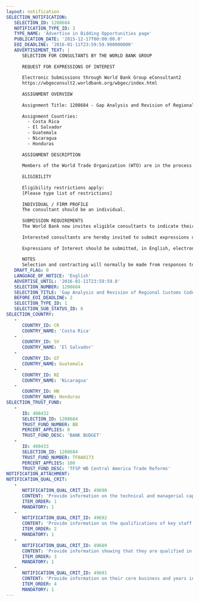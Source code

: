 ```yaml
---
layout: notification
SELECTION_NOTIFICATION: 
   SELECTION_ID: 1208684
   NOTIFICATION_TYPE_ID: 3
   TYPE_NAME: 'Advertise in Bidding Opportunities page'
   PUBLICATION_DATE: '2015-12-17T00:00:00.0'
   EOI_DEADLINE: '2016-01-11T23:59:59.900000000'
   ADVERTISEMENT_TEXT: |
      SELECTION FOR CONSULTANTS BY THE WORLD BANK GROUP
      
      REQUEST FOR EXPRESSIONS OF INTEREST
      
      Electronic Submissions through World Bank Group eConsultant2
      https://wbgeconsult2.worldbank.org/wbgec/index.html
      
      ASSIGNMENT OVERVIEW
      
      Assignment Title: 1208684 - Gap Analysis and Revision of Regional Customs Code - Central America
      
      Assignment Countries:
        - Costa Rica
        - El Salvador
        - Guatemala
        - Nicaragua
        - Honduras
      
      ASSIGNMENT DESCRIPTION
      
      Members of the World Trade Organization (WTO) are in the process of determining what steps are necessary to implement the new WTO Trade Facilitation Agreement (TFA). For the Central American region, the primary legislation and supporting regulations that need revision are the Central American Customs Code (CAUCA) and its supporting regulations, the RECAUCA, which set out and underpin national customs laws and procedures that govern trade facilitation practices in El Salvador, Costa Rica, Honduras, Nicaragua, Guatemala and Panama. The CAUCA and RECAUCA have not been updated since 2008 and thus several modern practices in trade facilitation are lacking in the current version of the laws and regulations (CAUCA IV). Given Central Americas commitment to ratify the WTO TFA, updating the CAUCA and RECAUCA with a view to align them to the TFA, is a timely exercise and will help countries implement reforms at the national level to adopt modern trade facilitation practices.
      
      ELIGIBILITY
      
      Eligibility restrictions apply:
      [Please type list of restrictions]
      
      INDIVIDUAL / FIRM PROFILE
      The consultant should be an individual. 
      
      SUBMISSION REQUIREMENTS
      The World Bank now invites eligible consultants to indicate their interest in providing the services.  Interested consultants must provide information indicating that they are qualified to perform the services (brochures, description of similar assignments, experience in similar conditions, availability of appropriate skills among staff, etc.).  Please note that the total size of all attachments should be less than 5MB.  
      
      Interested consultants are hereby invited to submit expressions of interest.
      
      Expressions of Interest should be submitted, in English, electronically through World Bank Group eConsultant2 (https://wbgeconsult2.worldbank.org/wbgec/index.html)
      
      NOTES
      Selection and contracting will normally be made from responses to this notification.  The consultant will be selected from a shortlist, subject to availability of funding.
   DRAFT_FLAG: 0
   LANGUAGE_OF_NOTICE: 'English'
   ADVERTISE_UNTIL: '2016-01-11T23:59:59.0'
   SELECTION_NUMBER: 1208684
   SELECTION_TITLE: 'Gap Analysis and Revision of Regional Customs Code - Central America'
   BEFORE_EOI_DEADLINE: 2
   SELECTION_TYPE_ID: 1
   SELECTION_SUB_STATUS_ID: 8
SELECTION_COUNTRY: 
   - 
      COUNTRY_ID: CR
      COUNTRY_NAME: 'Costa Rica'
   - 
      COUNTRY_ID: SV
      COUNTRY_NAME: 'El Salvador'
   - 
      COUNTRY_ID: GT
      COUNTRY_NAME: Guatemala
   - 
      COUNTRY_ID: NI
      COUNTRY_NAME: 'Nicaragua'
   - 
      COUNTRY_ID: HN
      COUNTRY_NAME: Honduras
SELECTION_TRUST_FUND: 
   - 
      ID: 408432
      SELECTION_ID: 1208684
      TRUST_FUND_NUMBER: BB
      PERCENT_APPLIES: 0
      TRUST_FUND_DESC: 'BANK BUDGET'
   - 
      ID: 408433
      SELECTION_ID: 1208684
      TRUST_FUND_NUMBER: TF0A0173
      PERCENT_APPLIES: 100
      TRUST_FUND_DESC: 'TFSP WB Central America Trade Reforms'
NOTIFICATION_ATTACHMENT: 
NOTIFICATION_QUAL_CRIT: 
   - 
      NOTIFICATION_QUAL_CRIT_ID: 49690
      CONTENT: 'Provide information on the technical and managerial capabilities of the firm.'
      ITEM_ORDER: 1
      MANDATORY: 1
   - 
      NOTIFICATION_QUAL_CRIT_ID: 49692
      CONTENT: 'Provide information on the qualifications of key staff.'
      ITEM_ORDER: 2
      MANDATORY: 1
   - 
      NOTIFICATION_QUAL_CRIT_ID: 49689
      CONTENT: 'Provide information showing that they are qualified in the field of the assignment.'
      ITEM_ORDER: 3
      MANDATORY: 1
   - 
      NOTIFICATION_QUAL_CRIT_ID: 49691
      CONTENT: 'Provide information on their core business and years in business.'
      ITEM_ORDER: 4
      MANDATORY: 1
---
```


